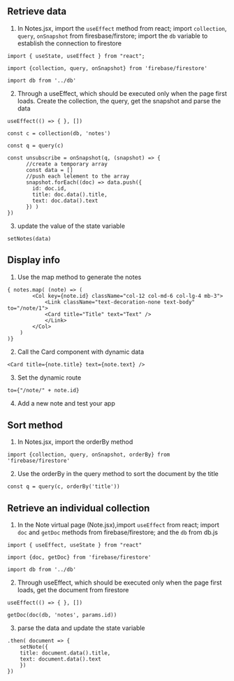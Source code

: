 ## Retrieve data
1. In Notes.jsx, import the `useEffect` method from react; import `collection`, `query`, `onSnapshot` from firesbase/firstore; import the `db` variable to establish the connection to firestore
```
import { useState, useEffect } from "react";
```
```
import {collection, query, onSnapshot} from 'firebase/firestore'
```
```
import db from '../db'
```

2. Through a useEffect, which should be executed only when the page first loads. Create the collection, the query, get the snapshot and parse the data
```
useEffect(() => { }, [])
```
```
const c = collection(db, 'notes')
```
```
const q = query(c)
```
```
const unsubscribe = onSnapshot(q, (snapshot) => {
      //create a temporary array
      const data = []
      //push each lelement to the array
      snapshot.forEach((doc) => data.push({
        id: doc.id,
        title: doc.data().title,
        text: doc.data().text
      }) )
})
```
3. update the value of the state variable
```
setNotes(data)
```

## Display info
1. Use the map method to generate the notes
```
{ notes.map( (note) => (
        <Col key={note.id} className="col-12 col-md-6 col-lg-4 mb-3">
            <Link className="text-decoration-none text-body" to="/note/1">
            <Card title="Title" text="Text" />
            </Link>
        </Col>
    )
)}
```
2. Call the Card component with dynamic data
```
<Card title={note.title} text={note.text} />
```
3. Set the dynamic route
```
to={"/note/" + note.id}
```
4. Add a new note and test your app

## Sort method
1. In Notes.jsx, import the orderBy method
```
import {collection, query, onSnapshot, orderBy} from 'firebase/firestore'
```
2. Use the orderBy in the query method to sort the document by the title
```
const q = query(c, orderBy('title'))
```

## Retrieve an individual collection
1. In the Note virtual page (Note.jsx),import `useEffect` from react; import `doc` and `getDoc` methods from firebase/firestore; and the `db` from db.js
```
import { useEffect, useState } from "react"
```
```
import {doc, getDoc} from 'firebase/firestore'
```
```
import db from '../db'
```

2. Through useEffect, which should be executed only when the page first loads, get the document from firestore
```
useEffect(() => { }, [])
```
```
getDoc(doc(db, 'notes', params.id))
```

3. parse the data and update the state variable
```
.then( document => {
    setNote({
    title: document.data().title,
    text: document.data().text
    })
})
```

